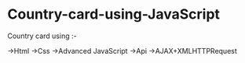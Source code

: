 # Country-card-using-JavaScript
Country card using :-
 
 ->Html
 ->Css
 ->Advanced JavaScript
 ->Api
 ->AJAX+XMLHTTPRequest
